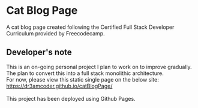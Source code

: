 # Cat Blog Page
A cat blog page created following the Certified Full Stack Developer Curriculum provided by Freecodecamp.


## Developer's note
This is an on-going personal project I plan to work on to improve gradually. <br>
The plan to convert this into a full stack monolithic architecture.<br>
For now, please view this static single page on the below site:<br>
https://dr3amcoder.github.io/catBlogPage/<br>
<br>
This project has been deployed using Github Pages.
